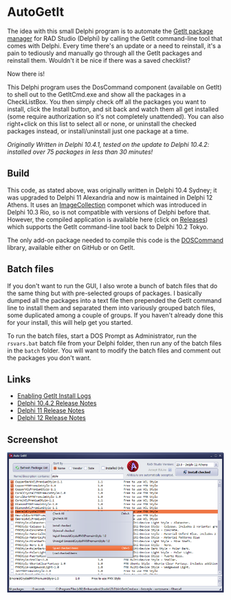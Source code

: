 # AutoGetIt
The idea with this small Delphi program is to automate the [GetIt package manager](http://docwiki.embarcadero.com/RADStudio/en/Installing_a_Package_Using_GetIt_Package_Manager) for RAD Studio (Delphi) by calling the GetIt command-line tool that comes with Delphi.  Every time there's an update or a need to reinstall, it's a pain to tediously and manually go through all the GetIt packages and reinstall them. Wouldn't it be nice if there was a saved checklist?

Now there is!

This Delphi program uses the DosCommand component (available on GetIt) to shell out to the GetItCmd.exe and show all the packages in a CheckListBox. You then simply check off all the packages you want to install, click the Install button, and sit back and watch them all get installed (some require authorization so it's not completely unattended). You can also right+click on this list to select all or none, or uninstall the checked packages instead, or install/uninstall just one package at a time.

_Originally Written in Delphi 10.4.1, tested on the update to Delphi 10.4.2: installed over 75 packages in less than 30 minutes!_

## Build ##

This code, as stated above, was originally written in Delphi 10.4 Sydney; it was upgraded to Delphi 11 Alexandria and now is maintained in Delphi 12 Athens. It uses an [ImageCollection](http://docwiki.embarcadero.com/RADStudio/Athens/en/Supporting_high-DPI_images_with_the_Image_Collection_and_Virtual_ImageList_components) componet which was introduced in Delphi 10.3 Rio, so is not compatible with versions of Delphi before that. However, the compiled application is available here (click on [Releases](https://github.com/corneliusdavid/AutoGetIt/releases)) which supports the GetIt command-line tool back to Delphi 10.2 Tokyo.

The only add-on package needed to compile this code is the [DOSCommand](https://github.com/TurboPack/DOSCommand) library, available either on GitHub or on GetIt.

## Batch files

If you don't want to run the GUI, I also wrote a bunch of batch files that do the same thing but with pre-selected groups of packages.  I basically dumped all the packages into a text file then prepended the GetIt command line to install them and separated them into variously grouped batch files, some duplicated among a couple of groups. If you haven't already done this for your install, this will help get you started.

To run the batch files, start a DOS Prompt as Administrator, run the `rsvars.bat` batch file from your Delphi folder, then run any of the batch files in the `batch`  folder. You will want to modify the batch files and comment out the packages you don't want.

## Links

- [Enabling GetIt Install Logs](https://blog.marcocantu.com/blog/2018-july-getit-install-logs.html)
- [Delphi 10.4.2 Release Notes](http://docwiki.embarcadero.com/RADStudio/Sydney/en/Release_Notes)
- [Delphi 11 Release Notes](https://docwiki.embarcadero.com/RADStudio/Alexandria/en/Release_Notes)
- [Delphi 12 Release Notes](https://docwiki.embarcadero.com/RADStudio/Athens/en/Release_Notes)

## Screenshot

![Screenshot](./AutoGetIt.png)
